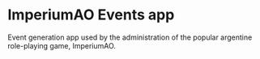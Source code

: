 # ImperiumAO Events app

Event generation app used by the administration of the popular argentine role-playing game, ImperiumAO.
